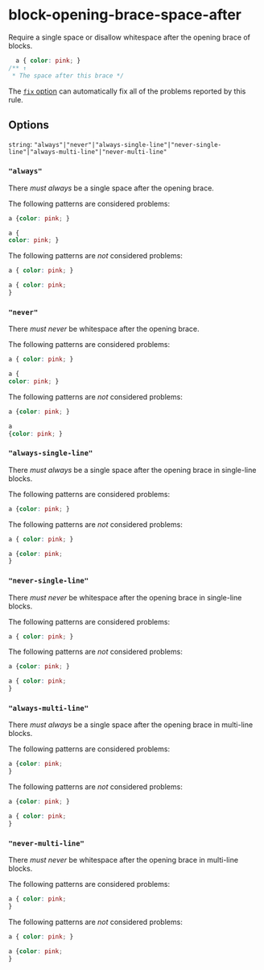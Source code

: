 # block-opening-brace-space-after

Require a single space or disallow whitespace after the opening brace of blocks.

<!-- prettier-ignore -->
```css
  a { color: pink; }
/** ↑
 * The space after this brace */
```

The [`fix` option](https://github.com/stylelint/stylelint/tree/14.1.0/docs/user-guide/usage/options.md#fix) can automatically fix all of the problems reported by this rule.

## Options

`string`: `"always"|"never"|"always-single-line"|"never-single-line"|"always-multi-line"|"never-multi-line"`

### `"always"`

There _must always_ be a single space after the opening brace.

The following patterns are considered problems:

<!-- prettier-ignore -->
```css
a {color: pink; }
```

<!-- prettier-ignore -->
```css
a {
color: pink; }
```

The following patterns are _not_ considered problems:

<!-- prettier-ignore -->
```css
a { color: pink; }
```

<!-- prettier-ignore -->
```css
a { color: pink;
}
```

### `"never"`

There _must never_ be whitespace after the opening brace.

The following patterns are considered problems:

<!-- prettier-ignore -->
```css
a { color: pink; }
```

<!-- prettier-ignore -->
```css
a {
color: pink; }
```

The following patterns are _not_ considered problems:

<!-- prettier-ignore -->
```css
a {color: pink; }
```

<!-- prettier-ignore -->
```css
a
{color: pink; }
```

### `"always-single-line"`

There _must always_ be a single space after the opening brace in single-line blocks.

The following patterns are considered problems:

<!-- prettier-ignore -->
```css
a {color: pink; }
```

The following patterns are _not_ considered problems:

<!-- prettier-ignore -->
```css
a { color: pink; }
```

<!-- prettier-ignore -->
```css
a {color: pink;
}
```

### `"never-single-line"`

There _must never_ be whitespace after the opening brace in single-line blocks.

The following patterns are considered problems:

<!-- prettier-ignore -->
```css
a { color: pink; }
```

The following patterns are _not_ considered problems:

<!-- prettier-ignore -->
```css
a {color: pink; }
```

<!-- prettier-ignore -->
```css
a { color: pink;
}
```

### `"always-multi-line"`

There _must always_ be a single space after the opening brace in multi-line blocks.

The following patterns are considered problems:

<!-- prettier-ignore -->
```css
a {color: pink;
}
```

The following patterns are _not_ considered problems:

<!-- prettier-ignore -->
```css
a {color: pink; }
```

<!-- prettier-ignore -->
```css
a { color: pink;
}
```

### `"never-multi-line"`

There _must never_ be whitespace after the opening brace in multi-line blocks.

The following patterns are considered problems:

<!-- prettier-ignore -->
```css
a { color: pink;
}
```

The following patterns are _not_ considered problems:

<!-- prettier-ignore -->
```css
a { color: pink; }
```

<!-- prettier-ignore -->
```css
a {color: pink;
}
```
